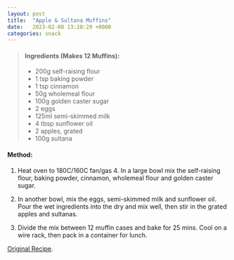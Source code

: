```yaml
---
layout: post
title:  "Apple & Sultana Muffins"
date:   2023-02-08 13:28:29 +0000
categories: snack
---
```

> #### Ingredients (Makes 12 Muffins):
>
> - 200g self-raising flour
> - 1 tsp baking powder
> - 1 tsp cinnamon
> - 50g wholemeal flour
> - 100g golden caster sugar
> - 2 eggs
> - 125ml semi-skimmed milk
> - 4 tbsp sunflower oil
> - 2 apples, grated
> - 100g sultana



#### Method:


1. Heat oven to 180C/160C fan/gas 4. In a large bowl mix the self-raising flour, baking powder, cinnamon, wholemeal flour and golden caster sugar.

2. In another bowl, mix the eggs, semi-skimmed milk and sunflower oil. Pour the wet ingredients into the dry and mix well, then stir in the grated apples and sultanas.

3. Divide the mix between 12 muffin cases and bake for 25 mins. Cool on a wire rack, then pack in a container for lunch.


[Original Recipe][original-recipe].

[original-recipe]: https://www.bbcgoodfood.com/recipes/apple-sultana-muffins